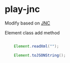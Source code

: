 # play-jnc

Modify based on [JNC](https://github.com/tail-f-systems/JNC)


Element class add method

```java

    Element.readXml("");

    Element.toJSONString();

```